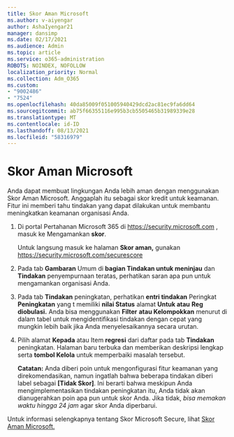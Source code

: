 ```yaml
---
title: Skor Aman Microsoft
ms.author: v-aiyengar
author: AshaIyengar21
manager: dansimp
ms.date: 02/17/2021
ms.audience: Admin
ms.topic: article
ms.service: o365-administration
ROBOTS: NOINDEX, NOFOLLOW
localization_priority: Normal
ms.collection: Adm_O365
ms.custom:
- "9002486"
- "7524"
ms.openlocfilehash: 40da85009f051005940429dcd2ac81ec9fa6dd64
ms.sourcegitcommit: ab75f66355116e995b3cb5505465b31989339e28
ms.translationtype: MT
ms.contentlocale: id-ID
ms.lasthandoff: 08/13/2021
ms.locfileid: "58316979"
---
```

# <a name="microsoft-secure-score"></a>Skor Aman Microsoft

Anda dapat membuat lingkungan Anda lebih aman dengan menggunakan Skor Aman Microsoft. Anggaplah itu sebagai skor kredit untuk keamanan. Fitur ini memberi tahu tindakan yang dapat dilakukan untuk membantu meningkatkan keamanan organisasi Anda.

1. Di portal Pertahanan Microsoft 365 di <https://security.microsoft.com> , masuk ke Mengamankan **skor**.

   Untuk langsung masuk ke halaman **Skor aman,** gunakan <https://security.microsoft.com/securescore>

2. Pada tab **Gambaran** Umum di **bagian Tindakan untuk meninjau** dan **Tindakan** penyempurnaan teratas, perhatikan saran apa pun untuk mengamankan organisasi Anda.

3. Pada tab **Tindakan** peningkatan, perhatikan **entri tindakan** Peringkat **Peningkatan** yang t memiliki **nilai Status** alamat **Untuk atau** **Reg diobulasi.** Anda bisa menggunakan **Filter** **atau Kelompokkan** menurut di dalam tabel untuk mengidentifikasi tindakan dengan cepat yang mungkin lebih baik jika Anda menyelesaikannya secara urutan.

4. Pilih alamat **Kepada** atau Item **regresi** dari daftar pada tab **Tindakan** peningkatan. Halaman baru terbuka dan memberikan deskripsi lengkap serta **tombol Kelola** untuk memperbaiki masalah tersebut.

    **Catatan:** Anda diberi poin untuk mengonfigurasi fitur keamanan yang direkomendasikan, namun ingatlah bahwa beberapa tindakan diberi label sebagai **[Tidak Skor]**. Ini berarti bahwa meskipun Anda mengimplementasikan tindakan peningkatan itu, Anda tidak akan dianugerahkan poin apa pun untuk skor Anda. Jika tidak, *bisa memakan waktu hingga 24 jam* agar skor Anda diperbarui.

Untuk informasi selengkapnya tentang Skor Microsoft Secure, lihat [Skor Aman Microsoft.](https://docs.microsoft.com/microsoft-365/security/defender/microsoft-secure-score)

